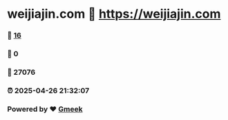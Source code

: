 # weijiajin.com :link: https://weijiajin.com 
### :page_facing_up: [16](https://weijiajin.com/tag.html) 
### :speech_balloon: 0 
### :hibiscus: 27076 
### :alarm_clock: 2025-04-26 21:32:07 
### Powered by :heart: [Gmeek](https://github.com/Meekdai/Gmeek)
